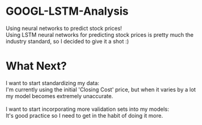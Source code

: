 # GOOGL-LSTM-Analysis
Using neural networks to predict stock prices! <br/>
Using LSTM neural networks for predicting stock prices is pretty much the industry standard, so I decided to give it a shot :)

# What Next?
I want to start standardizing my data: <br/>
I'm currently using the initial 'Closing Cost' price, but when it varies by a lot my model becomes extremely unaccurate. <br/><br/>
I want to start incorporating more validation sets into my models: <br/>
It's good practice so I need to get in the habit of doing it more.

